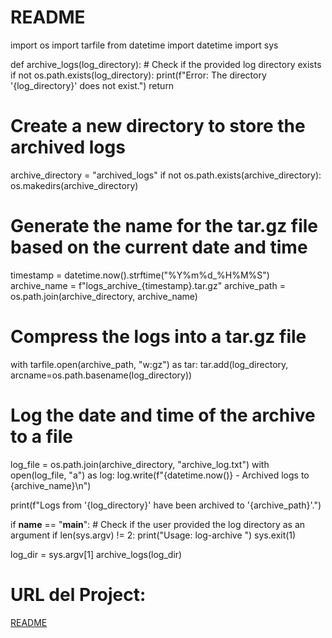 # README

import os
import tarfile
from datetime import datetime
import sys

def archive_logs(log_directory):
    # Check if the provided log directory exists
    if not os.path.exists(log_directory):
        print(f"Error: The directory '{log_directory}' does not exist.")
        return

  # Create a new directory to store the archived logs
   archive_directory = "archived_logs"
   if not os.path.exists(archive_directory):
   os.makedirs(archive_directory)

  # Generate the name for the tar.gz file based on the current date and time
   timestamp = datetime.now().strftime("%Y%m%d_%H%M%S")
   archive_name = f"logs_archive_{timestamp}.tar.gz"
   archive_path = os.path.join(archive_directory, archive_name)

  # Compress the logs into a tar.gz file
   with tarfile.open(archive_path, "w:gz") as tar:
   tar.add(log_directory, arcname=os.path.basename(log_directory))

   # Log the date and time of the archive to a file
  log_file = os.path.join(archive_directory, "archive_log.txt")
  with open(log_file, "a") as log:
  log.write(f"{datetime.now()} - Archived logs to {archive_name}\n")

  print(f"Logs from '{log_directory}' have been archived to '{archive_path}'.")

if __name__ == "__main__":
    # Check if the user provided the log directory as an argument
    if len(sys.argv) != 2:
        print("Usage: log-archive <log-directory>")
        sys.exit(1)

  log_dir = sys.argv[1]
  archive_logs(log_dir)

# URL del Project: 
[README](https://roadmap.sh/projects/log-archive-tool)
